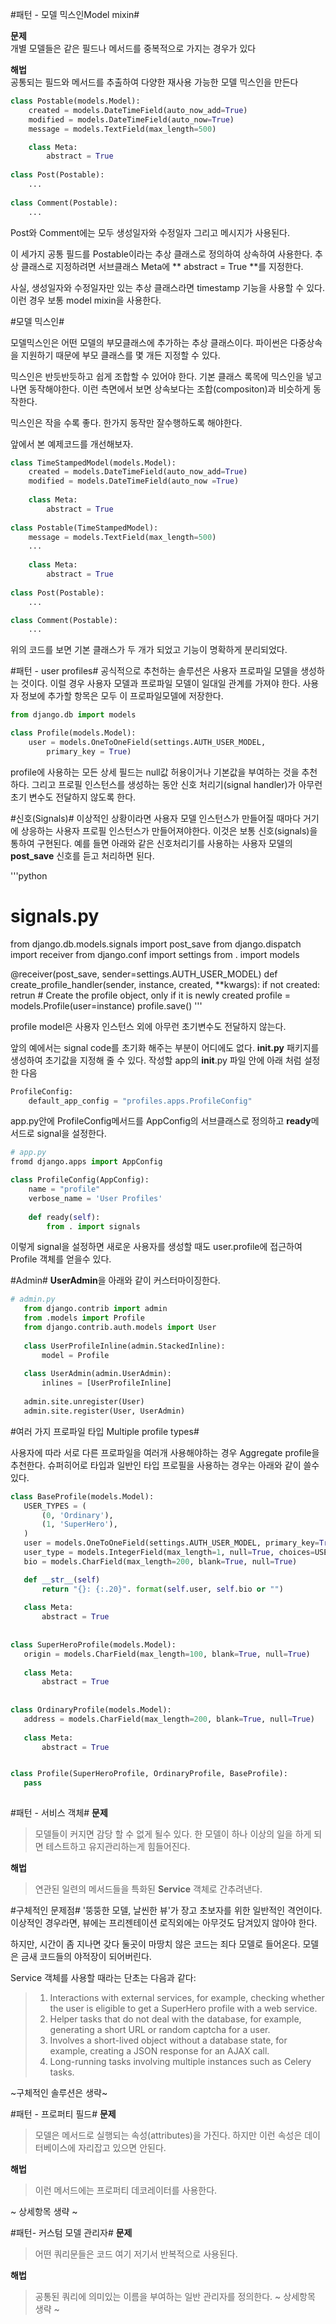 #패턴 - 모델 믹스인Model mixin# 

**문제**  
개별 모델들은 같은 필드나 메서드를 중복적으로 가지는 경우가 있다

**해법**   
공통되는 필드와 메서드를 추출하여 다양한 재사용 가능한 모델 믹스인을 만든다   

```python
class Postable(models.Model):
	created = models.DateTimeField(auto_now_add=True)
	modified = models.DateTimeField(auto_now=True)
	message = models.TextField(max_length=500)

	class Meta:
		abstract = True
		
class Post(Postable):
	...
	
class Comment(Postable):
	...
```

Post와 Comment에는 모두 생성일자와 수정일자 그리고 메시지가 사용된다.

이 세가지 공통 필드를 Postable이라는 추상 클래스로 정의하여 상속하여 사용한다.
추상 클래스로 지정하려면 서브클래스 Meta에 ** abstract = True **를 지정한다.

사실, 생성일자와 수정일자만 있는 추상 클래스라면 timestamp 기능을 사용할 수 있다. 
이런 경우 보통 model mixin을 사용한다.

#모델 믹스인#

모델믹스인은 어떤 모델의 부모클래스에 추가하는 추상 클래스이다. 
파이썬은 다중상속을 지원하기 때문에 부모 클래스를 몇 개든 지정할 수 있다.

믹스인은 반듯반듯하고 쉽게 조합할 수 있어야 한다. 기본 클래스 록목에 믹스인을 넣고 나면 동작해야한다.
이런 측면에서 보면 상속보다는 조합(compositon)과 비슷하게 동작한다.

믹스인은 작을 수록 좋다. 한가지 동작만 잘수행하도록 해야한다.

앞에서 본 예제코드를 개선해보자.

```python
class TimeStampedModel(models.Model):
	created = models.DateTimeField(auto_now_add=True)
	modified = models.DateTimeField(auto_now =True)
	
	class Meta:
		abstract = True
		
class Postable(TimeStampedModel):
	message = models.TextField(max_length=500)
	...
	
	class Meta:
		abstract = True
		
class Post(Postable):
	...

class Comment(Postable):
	...
``` 
위의 코드를 보면 기본 클래스가 두 개가 되었고 기능이 명확하게 분리되었다.

#패턴 - user profiles#
공식적으로 추천하는 솔루션은 사용자 프로파일 모델을 생성하는 것이다. 
이럴 경우 사용자 모델과 프로파일 모델이 일대일 관계를 가져야 한다.
사용자 정보에 추가할 항목은 모두 이 프로파일모델에 저장한다.

```python
from django.db import models

class Profile(models.Model):
	user = models.OneToOneField(settings.AUTH_USER_MODEL, 
		primary_key = True)
```  

profile에 사용하는 모든 상세 필드는 null값 허용이거나 기본값을 부여하는 것을 추천하다.
그리고 프로필 인스턴스를 생성하는 동안 신호 처리기(signal handler)가 아무런 초기 변수도 전달하지 않도록 한다.

#신호(Signals)#
이상적인 상황이라면 사용자 모델 인스턴스가 만들어질 때마다 거기에 상응하는 사용자 프로필 인스턴스가 만들어져야한다.
이것은 보통 신호(signals)을 통하여 구현된다.
예를 들면 아래와 같은 신호처리기를 사용하는 사용자 모델의 **post_save** 신호를 듣고 처리하면 된다.

'''python
# signals.py

from django.db.models.signals import post_save
	from django.dispatch import receiver
from django.conf import settings
from . import models

@receiver(post_save, sender=settings.AUTH_USER_MODEL)
def create_profile_handler(sender, instance, created, **kwargs):
	if not created:
		retrun
	# Create the profile object, only if it is newly created
	profile = models.Profile(user=instance)
	profile.save()
'''

profile model은 사용자 인스턴스 외에 아무런 초기변수도 전달하지 않는다.

앞의 예에서는 signal code를 초기화 해주는 부분이 어디에도 없다.
**__init__.py** 패키지를 생성하여 초기값을 지정해 줄 수 있다.
작성할 app의 __init__.py 파일 안에 아래 처럼 설정한 다음
```python
ProfileConfig:
	default_app_config = "profiles.apps.ProfileConfig"   
```
 app.py안에 ProfileConfig메서드를 AppConfig의 서브클래스로 정의하고 **ready**메서드로 signal을 설정한다.
 
 ```python
 # app.py
 fromd django.apps import AppConfig
 
 class ProfileConfig(AppConfig):
	 name = "profile"
	 verbose_name = 'User Profiles'
	 
	 def ready(self):
		 from . import signals
 ``` 
 이렇게 signal을 설정하면 새로운 사용자를 생성할 때도 user.profile에 접근하여 Profile 객체를 얻을수 있다. 
 
 
 #Admin#
 **UserAdmin**을 아래와 같이 커스터마이징한다.
 
 ```python
# admin.py
	from django.contrib import admin
	from .models import Profile
	from django.contrib.auth.models import User
	
	class UserProfileInline(admin.StackedInline):
		model = Profile
		
	class UserAdmin(admin.UserAdmin):
		inlines = [UserProfileInline]
		
	admin.site.unregister(User)
	admin.site.register(User, UserAdmin) 
 ```
 
 
 #여러 가지 프로파일 타입 Multiple profile types#
 
 사용자에 따라 서로 다른 프로파일을 여러개 사용해야하는 경우 Aggregate profile을 추천한다.
 슈퍼히어로 타입과 일반인 타입 프로필을 사용하는 경우는 아래와 같이 쓸수있다.
 
 ```python
class BaseProfile(models.Model):
	USER_TYPES = (
		(0, 'Ordinary'),
		(1, 'SuperHero'),
	)
	user = models.OneToOneField(settings.AUTH_USER_MODEL, primary_key=True)
	user_type = models.IntegerField(max_length=1, null=True, choices=USER_TYPES)
	bio = models.CharField(max_length=200, blank=True, null=True)

	def __str__(self)
		return "{}: {:.20}". format(self.user, self.bio or "")
		
	class Meta:
		abstract = True
		
		
class SuperHeroProfile(models.Model):
	origin = models.CharField(max_length=100, blank=True, null=True)
	
	class Meta:
		abstract = True
		
		
class OrdinaryProfile(models.Model):
	address = models.CharField(max_length=200, blank=True, null=True)
	
	class Meta:
		abstract = True


class Profile(SuperHeroProfile, OrdinaryProfile, BaseProfile):
	pass
	
 ``` 
 
 #패턴 - 서비스 객체#
 **문제**
 
 >모델들이 커지면 감당 할 수 없게 될수 있다. 한 모델이 하나 이상의 일을 하게 되면 
 >테스트하고 유지관리하는게 힘들어진다.
 
 **해법**
 
 >연관된 일련의 메서드들을 특화된 **Service** 객체로 간추려낸다.

 #구체적인 문제점#
'뚱뚱한 모델, 날씬한 뷰'가 장고 초보자를 위한 일반적인 격언이다. 
이상적인 경우라면, 뷰에는 프리젠테이션 로직외에는 아무것도 담겨있지 않아야 한다.
 
하지만, 시간이 좀 지나면 갖다 둘곳이 마땅치 않은 코드는 죄다 모델로 들어온다.
모델은 금새 코드들의 야적장이 되어버린다.

Service 객체를 사용할 때라는 단초는 다음과 같다:

> 1. Interactions with external services, for example, checking whether the
> user is eligible to get a SuperHero profile with a web service.
> 2. Helper tasks that do not deal with the database, for example, generating
> a short URL or random captcha for a user.
> 3. Involves a short-lived object without a database state, for example,
> creating a JSON response for an AJAX call.
> 4. Long-running tasks involving multiple instances such as Celery tasks.  
 
 ~구체적인 솔루션은 생략~
 
#패턴 - 프로퍼티 필드#
**문제** 

>모델은 메서드로 실행되는 속성(attributes)을 가진다. 하지만 이런 속성은 데이터베이스에 
>자리잡고 있으면 안된다.

**해법**

>이런 메서드에는 프로퍼티 데코레이터를 사용한다.
  
~ 상세항목 생략 ~

#패턴- 커스텀 모델 관리자#
**문제**

> 어떤 쿼리문들은 코드 여기 저기서 반복적으로 사용된다.

**해법**
> 공통된 쿼리에 의미있는 이름을 부여하는 일반 관리자를 정의한다.
~ 상세항목 생략 ~


 
 
 
 